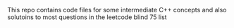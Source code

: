 This repo contains code files for some intermediate C++ concepts and also solutoins to most questions in the leetcode blind 75 list
